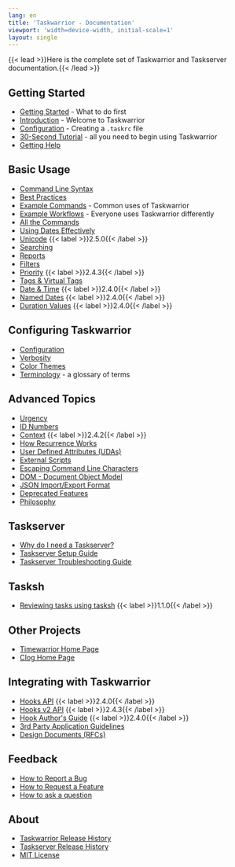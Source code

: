 ```yaml
---
lang: en
title: 'Taskwarrior - Documentation'
viewport: 'width=device-width, initial-scale=1'
layout: single
---
```


{{< lead >}}Here is the complete set of Taskwarrior and Taskserver documentation.{{< /lead >}}

## Getting Started

- [Getting Started](/docs/start) - What to do first
- [Introduction](/docs/introduction) - Welcome to Taskwarrior
- [Configuration](/docs/configuration) - Creating a `.taskrc` file
- [30-Second Tutorial](/docs/30second) - all you need to begin using Taskwarrior
- [Getting Help](/docs/help)

## Basic Usage

- [Command Line Syntax](/docs/syntax)
- [Best Practices](/docs/best-practices)
- [Example Commands](/docs/examples) - Common uses of Taskwarrior
- [Example Workflows](/docs/workflow) - Everyone uses Taskwarrior differently
- [All the Commands](/docs/commands)
- [Using Dates Effectively](/docs/using_dates)
- [Unicode](/docs/unicode) {{< label >}}2.5.0{{< /label >}}
- [Searching](/docs/searching)
- [Reports](/docs/report)
- [Filters](/docs/filter)
- [Priority](/docs/priority) {{< label >}}2.4.3{{< /label >}}
- [Tags & Virtual Tags](/docs/tags)
- [Date & Time](/docs/dates) {{< label >}}2.4.0{{< /label >}}
- [Named Dates](/docs/named_dates) {{< label >}}2.4.0{{< /label >}}
- [Duration Values](/docs/durations) {{< label >}}2.4.0{{< /label >}}

## Configuring Taskwarrior

- [Configuration](/docs/configuration)
- [Verbosity](/docs/verbosity)
- [Color Themes](/docs/themes)
- [Terminology](/docs/terminology) - a glossary of terms

## Advanced Topics

- [Urgency](/docs/urgency)
- [ID Numbers](/docs/ids)
- [Context](/docs/context) {{< label >}}2.4.2{{< /label >}}
- [How Recurrence Works](/docs/recurrence)
- [User Defined Attributes (UDAs)](/docs/udas)
- [External Scripts](/tools)
- [Escaping Command Line Characters](/docs/escapes)
- [DOM - Document Object Model](/docs/dom)
- [JSON Import/Export Format](https://github.com/GothenburgBitFactory/taskwarrior/tree/develop/doc/devel/rfcs/task.md)
- [Deprecated Features](/docs/deprecated)
- [Philosophy](/docs/philosophy)

## Taskserver
- [Why do I need a Taskserver?](/docs/taskserver/why)
- [Taskserver Setup Guide](https://gothenburgbitfactory.github.io/taskserver-setup)
- [Taskserver Troubleshooting Guide](https://gothenburgbitfactory.github.io/taskserver-troubleshooting)

## Tasksh
- [Reviewing tasks using tasksh](/docs/review) {{< label >}}1.1.0{{< /label >}}

## Other Projects
- [Timewarrior Home Page](https://timewarrior.net)
- [Clog Home Page](/docs/clog)

## Integrating with Taskwarrior
- [Hooks API](/docs/hooks) {{< label >}}2.4.0{{< /label >}}
- [Hooks v2 API](/docs/hooks2) {{< label >}}2.4.3{{< /label >}}
- [Hook Author\'s Guide](/docs/hooks_guide) {{< label >}}2.4.0{{< /label >}}
- [3rd Party Application Guidelines](/docs/3rd-party)
- [Design Documents (RFCs)](https://github.com/GothenburgBitFactory/taskwarrior/tree/develop/doc/devel/rfcs)

## Feedback
- [How to Report a Bug](/docs/bugs)
- [How to Request a Feature](/docs/features)
- [How to ask a question](http://www.catb.org/esr/faqs/smart-questions)

## About
- [Taskwarrior Release History](/docs/history)
- [Taskserver Release History](/docs/history_td)
- [MIT License](/docs/license)
